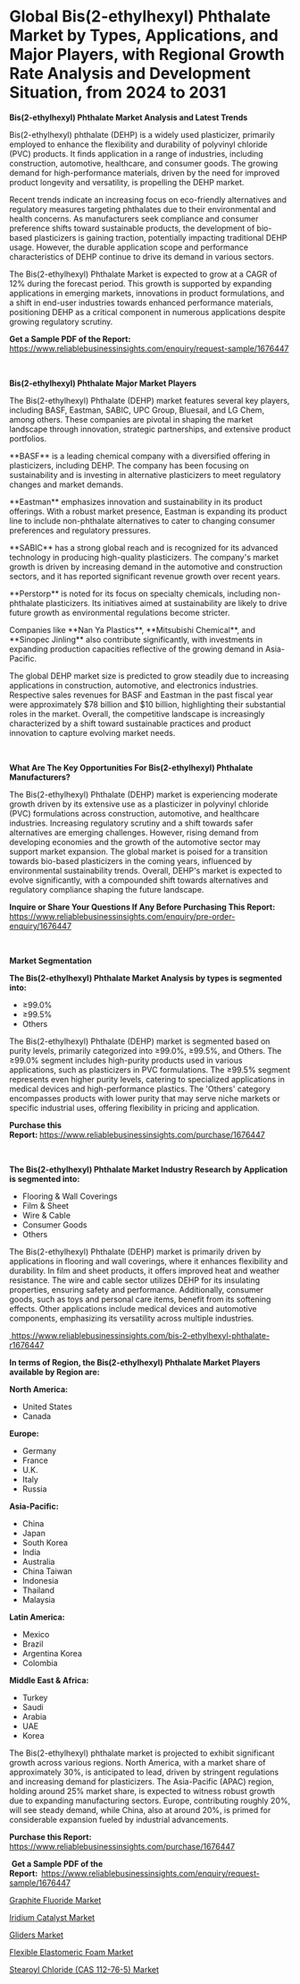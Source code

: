 <p><h1>Global Bis(2-ethylhexyl) Phthalate Market by Types, Applications, and Major Players, with Regional Growth Rate Analysis and Development Situation, from 2024 to 2031</h1></p><p><strong>Bis(2-ethylhexyl) Phthalate Market Analysis and Latest Trends</strong></p>
<p><p>Bis(2-ethylhexyl) phthalate (DEHP) is a widely used plasticizer, primarily employed to enhance the flexibility and durability of polyvinyl chloride (PVC) products. It finds application in a range of industries, including construction, automotive, healthcare, and consumer goods. The growing demand for high-performance materials, driven by the need for improved product longevity and versatility, is propelling the DEHP market.</p><p>Recent trends indicate an increasing focus on eco-friendly alternatives and regulatory measures targeting phthalates due to their environmental and health concerns. As manufacturers seek compliance and consumer preference shifts toward sustainable products, the development of bio-based plasticizers is gaining traction, potentially impacting traditional DEHP usage. However, the durable application scope and performance characteristics of DEHP continue to drive its demand in various sectors.</p><p>The Bis(2-ethylhexyl) Phthalate Market is expected to grow at a CAGR of 12% during the forecast period. This growth is supported by expanding applications in emerging markets, innovations in product formulations, and a shift in end-user industries towards enhanced performance materials, positioning DEHP as a critical component in numerous applications despite growing regulatory scrutiny.</p></p>
<p><strong>Get a Sample PDF of the Report:&nbsp;</strong> <a href="https://www.reliablebusinessinsights.com/enquiry/request-sample/1676447?utm_campaign=96&utm_medium=2&utm_source=Github&utm_content=ia&utm_term=10122024&utm_id=bis2-ethylhexyl-phthalate">https://www.reliablebusinessinsights.com/enquiry/request-sample/1676447</a></p>
<p>&nbsp;</p>
<p><strong>Bis(2-ethylhexyl) Phthalate Major Market Players</strong></p>
<p><p>The Bis(2-ethylhexyl) Phthalate (DEHP) market features several key players, including BASF, Eastman, SABIC, UPC Group, Bluesail, and LG Chem, among others. These companies are pivotal in shaping the market landscape through innovation, strategic partnerships, and extensive product portfolios.</p><p>**BASF** is a leading chemical company with a diversified offering in plasticizers, including DEHP. The company has been focusing on sustainability and is investing in alternative plasticizers to meet regulatory changes and market demands. </p><p>**Eastman** emphasizes innovation and sustainability in its product offerings. With a robust market presence, Eastman is expanding its product line to include non-phthalate alternatives to cater to changing consumer preferences and regulatory pressures.</p><p>**SABIC** has a strong global reach and is recognized for its advanced technology in producing high-quality plasticizers. The company's market growth is driven by increasing demand in the automotive and construction sectors, and it has reported significant revenue growth over recent years.</p><p>**Perstorp** is noted for its focus on specialty chemicals, including non-phthalate plasticizers. Its initiatives aimed at sustainability are likely to drive future growth as environmental regulations become stricter.</p><p>Companies like **Nan Ya Plastics**, **Mitsubishi Chemical**, and **Sinopec Jinling** also contribute significantly, with investments in expanding production capacities reflective of the growing demand in Asia-Pacific.</p><p>The global DEHP market size is predicted to grow steadily due to increasing applications in construction, automotive, and electronics industries. Respective sales revenues for BASF and Eastman in the past fiscal year were approximately $78 billion and $10 billion, highlighting their substantial roles in the market. Overall, the competitive landscape is increasingly characterized by a shift toward sustainable practices and product innovation to capture evolving market needs.</p></p>
<p>&nbsp;</p>
<p><strong>What Are The Key Opportunities For Bis(2-ethylhexyl) Phthalate Manufacturers?</strong></p>
<p><p>The Bis(2-ethylhexyl) Phthalate (DEHP) market is experiencing moderate growth driven by its extensive use as a plasticizer in polyvinyl chloride (PVC) formulations across construction, automotive, and healthcare industries. Increasing regulatory scrutiny and a shift towards safer alternatives are emerging challenges. However, rising demand from developing economies and the growth of the automotive sector may support market expansion. The global market is poised for a transition towards bio-based plasticizers in the coming years, influenced by environmental sustainability trends. Overall, DEHP's market is expected to evolve significantly, with a compounded shift towards alternatives and regulatory compliance shaping the future landscape.</p></p>
<p><strong>Inquire or Share Your Questions If Any Before Purchasing This Report:</strong> <a href="https://www.reliablebusinessinsights.com/enquiry/pre-order-enquiry/1676447?utm_campaign=96&utm_medium=2&utm_source=Github&utm_content=ia&utm_term=10122024&utm_id=bis2-ethylhexyl-phthalate">https://www.reliablebusinessinsights.com/enquiry/pre-order-enquiry/1676447</a></p>
<p>&nbsp;</p>
<p><strong>Market Segmentation</strong></p>
<p><strong>The Bis(2-ethylhexyl) Phthalate Market Analysis by types is segmented into:</strong></p>
<p><ul><li>≥99.0%</li><li>≥99.5%</li><li>Others</li></ul></p>
<p><p>The Bis(2-ethylhexyl) Phthalate (DEHP) market is segmented based on purity levels, primarily categorized into ≥99.0%, ≥99.5%, and Others. The ≥99.0% segment includes high-purity products used in various applications, such as plasticizers in PVC formulations. The ≥99.5% segment represents even higher purity levels, catering to specialized applications in medical devices and high-performance plastics. The 'Others' category encompasses products with lower purity that may serve niche markets or specific industrial uses, offering flexibility in pricing and application.</p></p>
<p><strong>Purchase this Report:&nbsp;</strong><a href="https://www.reliablebusinessinsights.com/purchase/1676447?utm_campaign=96&utm_medium=2&utm_source=Github&utm_content=ia&utm_term=10122024&utm_id=bis2-ethylhexyl-phthalate">https://www.reliablebusinessinsights.com/purchase/1676447</a></p>
<p>&nbsp;</p>
<p><strong>The Bis(2-ethylhexyl) Phthalate Market Industry Research by Application is segmented into:</strong></p>
<p><ul><li>Flooring & Wall Coverings</li><li>Film & Sheet</li><li>Wire & Cable</li><li>Consumer Goods</li><li>Others</li></ul></p>
<p><p>The Bis(2-ethylhexyl) Phthalate (DEHP) market is primarily driven by applications in flooring and wall coverings, where it enhances flexibility and durability. In film and sheet products, it offers improved heat and weather resistance. The wire and cable sector utilizes DEHP for its insulating properties, ensuring safety and performance. Additionally, consumer goods, such as toys and personal care items, benefit from its softening effects. Other applications include medical devices and automotive components, emphasizing its versatility across multiple industries.</p></p>
<p><a href="https://www.reliablebusinessinsights.com/bis-2-ethylhexyl-phthalate-r1676447?utm_campaign=96&utm_medium=2&utm_source=Github&utm_content=ia&utm_term=10122024&utm_id=bis2-ethylhexyl-phthalate">&nbsp;https://www.reliablebusinessinsights.com/bis-2-ethylhexyl-phthalate-r1676447</a></p>
<p><strong>In terms of Region, the Bis(2-ethylhexyl) Phthalate Market Players available by Region are:</strong></p>
<p>
    <p> <strong> North America: </strong>
        <ul>
            <li>United States</li>
            <li>Canada</li>
        </ul>
        </p> 
    <p> <strong> Europe: </strong>
        <ul>
            <li>Germany</li>
            <li>France</li>
            <li>U.K.</li>
            <li>Italy</li>
            <li>Russia</li>
        </ul>
        </p> 
    <p> <strong> Asia-Pacific: </strong>
        <ul>
            <li>China</li>
            <li>Japan</li>
            <li>South Korea</li>
            <li>India</li>
            <li>Australia</li>
            <li>China Taiwan</li>
            <li>Indonesia</li>
            <li>Thailand</li>
            <li>Malaysia</li>
        </ul>
        </p> 
    <p> <strong> Latin America: </strong>
        <ul>
            <li>Mexico</li>
            <li>Brazil</li>
            <li>Argentina Korea</li>
            <li>Colombia</li>
        </ul>
        </p> 
    <p> <strong> Middle East & Africa: </strong>
        <ul>
            <li>Turkey</li>
            <li>Saudi</li>
            <li>Arabia</li>
            <li>UAE</li>
            <li>Korea</li>
        </ul>
    </p>
    </p>
<p><p>The Bis(2-ethylhexyl) phthalate market is projected to exhibit significant growth across various regions. North America, with a market share of approximately 30%, is anticipated to lead, driven by stringent regulations and increasing demand for plasticizers. The Asia-Pacific (APAC) region, holding around 25% market share, is expected to witness robust growth due to expanding manufacturing sectors. Europe, contributing roughly 20%, will see steady demand, while China, also at around 20%, is primed for considerable expansion fueled by industrial advancements.</p></p>
<p><strong>Purchase this Report: </strong><a href="https://www.reliablebusinessinsights.com/purchase/1676447?utm_campaign=96&utm_medium=2&utm_source=Github&utm_content=ia&utm_term=10122024&utm_id=bis2-ethylhexyl-phthalate">https://www.reliablebusinessinsights.com/purchase/1676447</a></p>
<p>&nbsp;<strong>Get a Sample PDF of the Report:&nbsp;&nbsp;</strong><a href="https://www.reliablebusinessinsights.com/enquiry/request-sample/1676447?utm_campaign=96&utm_medium=2&utm_source=Github&utm_content=ia&utm_term=10122024&utm_id=bis2-ethylhexyl-phthalate">https://www.reliablebusinessinsights.com/enquiry/request-sample/1676447</a></p>
<p><strong></strong></p>
<p><p><a href="https://www.linkedin.com/pulse/global-perspectives-graphite-fluoride-market-trends-forecast-9prgf?utm_campaign=96&utm_medium=2&utm_source=Github&utm_content=ia&utm_term=10122024&utm_id=bis2-ethylhexyl-phthalate">Graphite Fluoride Market</a></p><p><a href="https://github.com/DianaWilson796/Market-Research-Report-List-1/blob/main/iridium-catalyst-market.md?utm_campaign=96&utm_medium=2&utm_source=Github&utm_content=ia&utm_term=10122024&utm_id=bis2-ethylhexyl-phthalate">Iridium Catalyst Market</a></p><p><a href="https://www.linkedin.com/pulse/insights-gliders-market-2024-2031-growth-segmentation-76-xedqe?utm_campaign=96&utm_medium=2&utm_source=Github&utm_content=ia&utm_term=10122024&utm_id=bis2-ethylhexyl-phthalate">Gliders Market</a></p><p><a href="https://www.linkedin.com/pulse/c-hannibex-sqmmf?utm_campaign=96&utm_medium=2&utm_source=Github&utm_content=ia&utm_term=10122024&utm_id=bis2-ethylhexyl-phthalate">Flexible Elastomeric Foam Market</a></p><p><a href="https://github.com/luisem4tmccuan/Market-Research-Report-List-1/blob/main/stearoyl-chloride-cas-112-76-5-market.md?utm_campaign=96&utm_medium=2&utm_source=Github&utm_content=ia&utm_term=10122024&utm_id=bis2-ethylhexyl-phthalate">Stearoyl Chloride (CAS 112-76-5) Market</a></p></p>